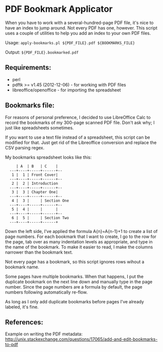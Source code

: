 # PDF Bookmark Applicator

When you have to work with a several-hundred-page PDF file, it's nice to have
an index to jump around. Not every PDF has one, however. This script uses a
couple of utilities to help you add an index to your own PDF files.

Usage: `apply-bookmarks.pl ${PDF_FILE}.pdf ${BOOKMARKS_FILE}`

Output: `${PDF_FILE}.bookmarked.pdf`

## Requirements:

* perl
* pdftk >= v1.45 (2012-12-06) - for working with PDF files
* libreoffice/openoffice - for importing the spreadsheet

## Bookmarks file:
For reasons of personal preference, I decided to use LibreOffice Calc to
record the bookmarks of my 300-page scanned PDF file. Don't ask why; I
just like spreadsheets sometimes.

If you want to use a text file instead of a spreadsheet, this script can
be modified for that. Just get rid of the Libreoffice conversion and
replace the CSV parsing regex.

My bookmarks spreadsheet looks like this:

```
     | A  | B   | C    |
  ---+----+-----+------+--
   1 |  1 | Front Cover|
  ---+----+-----+------+--
   2 |  2 | Introduction
  ---+----+-----+------+--
   3 |  3 | Chapter One|
  ---+----+-----+------+--
   4 |  3 |     | Section One
  ---+----+-----+------+--
   5 |  4 |     |      |
  ---+----+-----+------+--
   6 |  5 |     | Section Two
  ---+----+-----+------+
```

Down the left side, I've applied the formula A{n}=A{n-1}+1 to create a list
of page numbers. For each bookmark that I want to create, I go to the row
for the page, tab over as many indentation levels as appropriate, and
type in the name of the bookmark. To make it easier to read, I make the
columns narrower than the bookmark text.

Not every page has a bookmark, so this script ignores rows wihout a
bookmark name.

Some pages have multiple bookmarks. When that happens, I put the duplicate
bookmark on the next line down and manually type in the page number. Since
the page numbers are a formula by default, the page numbers following
automatically re-flow.

As long as I only add duplicate bookmarks before pages I've already
labeled, it's fine.

## References:

Example on writing the PDF metadata:
http://unix.stackexchange.com/questions/17065/add-and-edit-bookmarks-to-pdf


